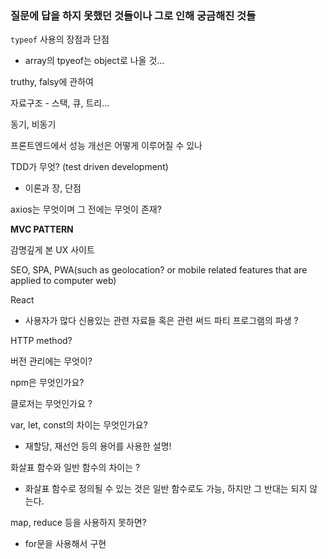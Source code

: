 ### 질문에 답을 하지 못했던 것들이나 그로 인해 궁금해진 것들

`typeof` 사용의 장점과 단점 
  - array의 tpyeof는 object로 나올 것...

truthy, falsy에 관하여 

자료구조 - 스택, 큐, 트리...

동기, 비동기 

프론트엔드에서 성능 개선은 어떻게 이루어질 수 있나 

TDD가 무엇? (test driven development)
 - 이론과 장, 단점 

axios는 무엇이며 그 전에는 무엇이 존재? 

**MVC PATTERN**

감명깊게 본 UX 사이트 

SEO, SPA, PWA(such as geolocation? or mobile related features that are applied to computer web)

React
  - 사용자가 많다
    신용있는 관련 자료들 혹은 관련 써드 파티 프로그램의 파생 ? 

HTTP method? 

버전 관리에는 무엇이?

npm은 무엇인가요?

클로저는 무엇인가요 ?

var, let, const의 차이는 무엇인가요? 
  - 재할당, 재선언 등의 용어를 사용한 설명!

화살표 함수와 일반 함수의 차이는 ?
  - 화살표 함수로 정의될 수 있는 것은 일반 함수로도 가능, 하지만 그 반대는 되지 않는다.

map, reduce 등을 사용하지 못하면?
  - for문을 사용해서 구현 



